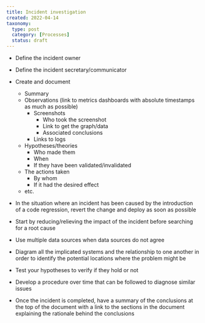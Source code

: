 ```yaml
---
title: Incident investigation
created: 2022-04-14
taxonomy:
  type: post
  category: [Processes]
  status: draft
---
```


* Define the incident owner
* Define the incident secretary/communicator
* Create and document
	* Summary
	* Observations (link to metrics dashboards with absolute timestamps as much as possible)
		* Screenshots
			* Who took the screenshot
			* Link to get the graph/data
			* Associated conclusions
		* Links to logs
	* Hypotheses/theories
		* Who made them
		* When
		* If they have been validated/invalidated
	* The actions taken
		* By whom
		* If it had the desired effect
	* etc.
* In the situation where an incident has been caused by the introduction of a code regression, revert the change and deploy as soon as possible
* Start by reducing/relieving the impact of the incident before searching for a root cause
* Use multiple data sources when data sources do not agree
* Diagram all the implicated systems and the relationship to one another in order to identify the potential locations where the problem might be
* Test your hypotheses to verify if they hold or not
* Develop a procedure over time that can be followed to diagnose similar issues

* Once the incident is completed, have a summary of the conclusions at the top of the document with a link to the sections in the document explaining the rationale behind the conclusions
